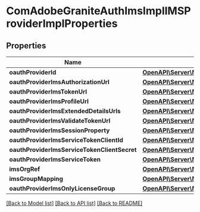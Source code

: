 # ComAdobeGraniteAuthImsImplIMSProviderImplProperties

## Properties
Name | Type | Description | Notes
------------ | ------------- | ------------- | -------------
**oauthProviderId** | [**OpenAPI\Server\Model\ConfigNodePropertyString**](ConfigNodePropertyString.md) |  | [optional] 
**oauthProviderImsAuthorizationUrl** | [**OpenAPI\Server\Model\ConfigNodePropertyString**](ConfigNodePropertyString.md) |  | [optional] 
**oauthProviderImsTokenUrl** | [**OpenAPI\Server\Model\ConfigNodePropertyString**](ConfigNodePropertyString.md) |  | [optional] 
**oauthProviderImsProfileUrl** | [**OpenAPI\Server\Model\ConfigNodePropertyString**](ConfigNodePropertyString.md) |  | [optional] 
**oauthProviderImsExtendedDetailsUrls** | [**OpenAPI\Server\Model\ConfigNodePropertyArray**](ConfigNodePropertyArray.md) |  | [optional] 
**oauthProviderImsValidateTokenUrl** | [**OpenAPI\Server\Model\ConfigNodePropertyString**](ConfigNodePropertyString.md) |  | [optional] 
**oauthProviderImsSessionProperty** | [**OpenAPI\Server\Model\ConfigNodePropertyString**](ConfigNodePropertyString.md) |  | [optional] 
**oauthProviderImsServiceTokenClientId** | [**OpenAPI\Server\Model\ConfigNodePropertyString**](ConfigNodePropertyString.md) |  | [optional] 
**oauthProviderImsServiceTokenClientSecret** | [**OpenAPI\Server\Model\ConfigNodePropertyString**](ConfigNodePropertyString.md) |  | [optional] 
**oauthProviderImsServiceToken** | [**OpenAPI\Server\Model\ConfigNodePropertyString**](ConfigNodePropertyString.md) |  | [optional] 
**imsOrgRef** | [**OpenAPI\Server\Model\ConfigNodePropertyString**](ConfigNodePropertyString.md) |  | [optional] 
**imsGroupMapping** | [**OpenAPI\Server\Model\ConfigNodePropertyArray**](ConfigNodePropertyArray.md) |  | [optional] 
**oauthProviderImsOnlyLicenseGroup** | [**OpenAPI\Server\Model\ConfigNodePropertyBoolean**](ConfigNodePropertyBoolean.md) |  | [optional] 

[[Back to Model list]](../README.md#documentation-for-models) [[Back to API list]](../README.md#documentation-for-api-endpoints) [[Back to README]](../README.md)


